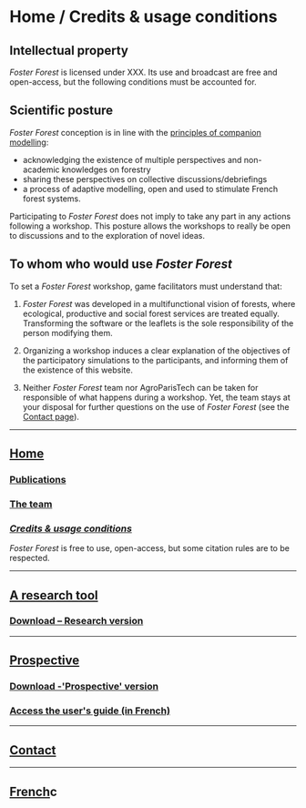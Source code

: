 # Home /  Credits & usage conditions

## Intellectual property

_Foster Forest_ is licensed under XXX. Its use and broadcast are free and open-access, but the following conditions must be accounted for.

## Scientific posture

_Foster Forest_ conception is in line with the [principles of companion modelling](https://collaboratif.cirad.fr/alfresco/s/d/workspace/SpacesStore/38509a15-6a43-42f8-9cf8-7c31370d2cc4/Leteurtre_2013_ComMod.pdf):
- acknowledging the existence of multiple perspectives and non-academic knowledges on forestry
- sharing these perspectives on collective discussions/debriefings
- a process of adaptive modelling, open and used to stimulate French forest systems.

Participating to _Foster Forest_ does not imply to take any part in any actions following a workshop. This posture allows the workshops to really be open to discussions and to the exploration of novel ideas.
 
## To whom who would use _Foster Forest_

To set a _Foster Forest_ workshop, game facilitators must understand that:

1. _Foster Forest_ was developed in a multifunctional vision of forests, where ecological, productive and social forest services are treated equally. Transforming the software or the leaflets is the sole responsibility of the person modifying them.

2. Organizing a workshop induces a clear explanation of the objectives of the participatory simulations to the participants, and informing them of the existence of this website.

3. Neither _Foster Forest_ team nor AgroParisTech can be taken for responsible of what happens during a workshop. Yet, the team stays at your disposal for further questions on the use of _Foster Forest_ (see the [Contact page](https://timotheefouqueray.github.io/fosterforest/contact-eng)).


***

## [Home](https://timotheefouqueray.github.io/fosterforest/home-eng)
### [Publications](https://timotheefouqueray.github.io/fosterforest/home/documentation-eng)
### [The team](https://timotheefouqueray.github.io/fosterforest/home/equipe-eng)
### *[Credits & usage conditions](https://timotheefouqueray.github.io/fosterforest/home/credits-utilisation-eng)*
_Foster Forest_ is free to use, open-access, but some citation rules are to be respected.

***
## [A research tool](https://timotheefouqueray.github.io/fosterforest/recherche/recherche-eng)
### [Download – Research version](https://timotheefouqueray.github.io/fosterforest/recherche/telecharger-recherche-eng)

***
## [Prospective](https://timotheefouqueray.github.io/fosterforest/prospective/prospective-eng)
### [Download -'Prospective' version](https://timotheefouqueray.github.io/fosterforest/prospective/telecharger-prospective-eng)
### [Access the user's guide (in French)](https://timotheefouqueray.github.io/fosterforest/prospective/tutoriels)

***
## [Contact](https://timotheefouqueray.github.io/fosterforest/contact-eng)

***
## [French](https://timotheefouqueray.github.io/fosterforest/README)c
